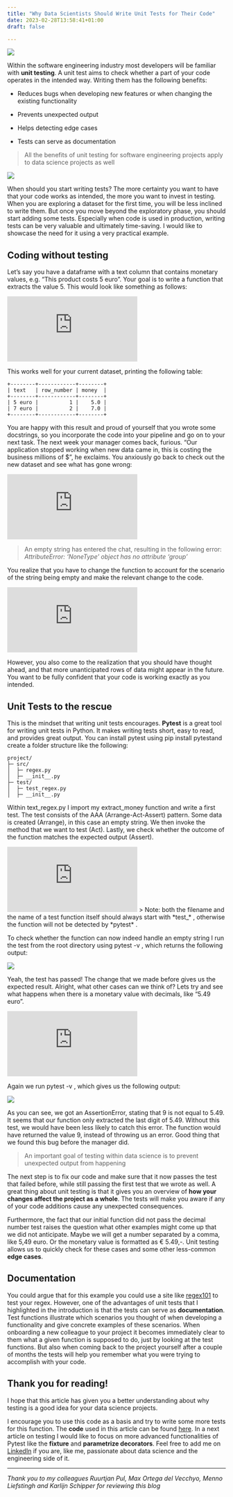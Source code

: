 ```yaml
---
title: "Why Data Scientists Should Write Unit Tests for Their Code"
date: 2023-02-28T13:58:41+01:00
draft: false

---
```


![](https://cdn-images-1.medium.com/max/10304/1*OFCNumMmk1-SnZezJHQbKw.jpeg)

Within the software engineering industry most developers will be familiar with **unit testing**. A unit test aims to check whether a part of your code operates in the intended way. Writing them has the following benefits:

* Reduces bugs when developing new features or when changing the existing functionality

* Prevents unexpected output

* Helps detecting edge cases

* Tests can serve as documentation

> All the benefits of unit testing for software engineering projects apply to data science projects as well

![](https://cdn-images-1.medium.com/max/2000/1*5nakU2LHfIGkRGWKssQjMg.jpeg)

When should you start writing tests? The more certainty you want to have that your code works as intended, the more you want to invest in testing. When you are exploring a dataset for the first time, you will be less inclined to write them. But once you move beyond the exploratory phase, you should start adding some tests. Especially when code is used in production, writing tests can be very valuable and ultimately time-saving. I would like to showcase the need for it using a very practical example.

## Coding without testing

Let’s say you have a dataframe with a text column that contains monetary values, e.g. “This product costs 5 euro”. Your goal is to write a function that extracts the value 5. This would look like something as follows:

 <iframe src="https://medium.com/media/2b1f3285b74741b4dba11e69fe016a8c" frameborder=0></iframe>

This works well for your current dataset, printing the following table:

    +--------+------------+--------+
    | text   | row_number | money  |
    +--------+------------+--------+
    | 5 euro |          1 |    5.0 |
    | 7 euro |          2 |    7.0 |
    +--------+------------+--------+

You are happy with this result and proud of yourself that you wrote some docstrings, so you incorporate the code into your pipeline and go on to your next task. The next week your manager comes back, furious. “Our application stopped working when new data came in, this is costing the business millions of $”, he exclaims. You anxiously go back to check out the new dataset and see what has gone wrong:

 <iframe src="https://medium.com/media/1ee000b2bda2a4647a6002525bb15a4d" frameborder=0></iframe>

> An empty string has entered the chat, resulting in the following error: *AttributeError: ‘NoneType’ object has no attribute ‘group’*

You realize that you have to change the function to account for the scenario of the string being empty and make the relevant change to the code.

 <iframe src="https://medium.com/media/4384c35d15975ed21ed8ec7991b4cf7a" frameborder=0></iframe>

However, you also come to the realization that you should have thought ahead, and that more unanticipated rows of data might appear in the future. You want to be fully confident that your code is working exactly as you intended.

## Unit Tests to the rescue

This is the mindset that writing unit tests encourages. **Pytest** is a great tool for writing unit tests in Python. It makes writing tests short, easy to read, and provides great output. You can install pytest using pip install pytestand create a folder structure like the following:

    project/
    ├─ src/
    │  ├─ regex.py
    │  ├─ __init__.py
    ├─ test/
    │  ├─ test_regex.py
    │  ├─ __init__.py

Within text_regex.py I import my extract_money function and write a first test. The test consists of the AAA (Arrange-Act-Assert) pattern. Some data is created (Arrange), in this case an empty string. We then invoke the method that we want to test (Act). Lastly, we check whether the outcome of the function matches the expected output (Assert).

 <iframe src="https://medium.com/media/6965e05cc4bf482e9c96df8bcd732480" frameborder=0></iframe>
>  Note: both the filename and the name of a test function itself should always start with *test_* , otherwise the function will not be detected by *pytest* .

To check whether the function can now indeed handle an empty string I run the test from the root directory using pytest -v , which returns the following output:

![](https://cdn-images-1.medium.com/max/2000/1*4yleD4V4xOaY1H4eIvnSyQ.png)

Yeah, the test has passed! The change that we made before gives us the expected result. Alright, what other cases can we think of? Lets try and see what happens when there is a monetary value with decimals, like “5.49 euro”.

 <iframe src="https://medium.com/media/95be04c01dc89db9ee0b8d5baf292194" frameborder=0></iframe>

Again we run pytest -v , which gives us the following output:

![](https://cdn-images-1.medium.com/max/2000/1*wWfvSKSyQP3YpBRlTajCIQ.png)

As you can see, we got an AssertionError, stating that 9 is not equal to 5.49. It seems that our function only extracted the last digit of 5.49. Without this test, we would have been less likely to catch this error. The function would have returned the value 9, instead of throwing us an error. Good thing that we found this bug before the manager did.

>  An important goal of testing within data science is to prevent unexpected output from happening

The next step is to fix our code and make sure that it now passes the test that failed before, while still passing the first test that we wrote as well. A great thing about unit testing is that it gives you an overview of **how your changes affect the project as a whole**. The tests will make you aware if any of your code additions cause any unexpected consequences.

Furthermore, the fact that our initial function did not pass the decimal number test raises the question what other examples might come up that we did not anticipate. Maybe we will get a number separated by a comma, like 5,49 euro. Or the monetary value is formatted as € 5.49,-. Unit testing allows us to quickly check for these cases and some other less-common **edge cases**.

## Documentation

You could argue that for this example you could use a site like [regex101](https://regex101.com) to test your regex. However, one of the advantages of unit tests that I highlighted in the introduction is that the tests can serve as **documentation**. Test functions illustrate which scenarios you thought of when developing a functionality and give concrete examples of these scenarios. When onboarding a new colleague to your project it becomes immediately clear to them what a given function is supposed to do, just by looking at the test functions. But also when coming back to the project yourself after a couple of months the tests will help you remember what you were trying to accomplish with your code.

## Thank you for reading!

I hope that this article has given you a better understanding about why testing is a good idea for your data science projects.

I encourage you to use this code as a basis and try to write some more tests for this function. The **code** used in this article can be found [here](https://github.com/bjornvandijkman-vantage/unit_testing_tutorial). In a next article on testing I would like to focus on more advanced functionalities of Pytest like the **fixture** and **parametrize decorators**. Feel free to add me on [LinkedIn](https://www.linkedin.com/in/björn-van-dijkman-5103a671/) if you are, like me, passionate about data science and the engineering side of it.

--- 

*Thank you to my colleagues Ruurtjan Pul, Max Ortega del Vecchyo, Menno Liefstingh and Karlijn Schipper for reviewing this blog*
